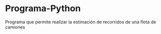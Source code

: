 # Programa-Python
Programa que permite realizar la estimación de recorridos de una flota de camiones

